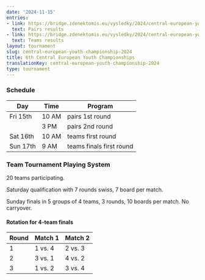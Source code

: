 ```yaml
---
date: '2024-11-15'
entries:
- link: https://bridge.zdenektomis.eu/vysledky/2024/central-european-youth-championships/pairs
  text: Pairs results
- link: https://bridge.zdenektomis.eu/vysledky/2024/central-european-youth-championships/teams
  text: Teams results
layout: tournament
slug: central-european-youth-championship-2024
title: 6th Central European Youth Championships
translationKey: central-european-youth-championship-2024
type: tournament
---
```


### Schedule

| Day      | Time  | Program                  |
| -------- | ----- | ------------------------ |
| Fri 15th | 10 AM | pairs 1st round          |
|          | 3 PM  | pairs 2nd round          |
| Sat 16th | 10 AM | teams first round        |
| Sun 17th | 9 AM  | teams finals first round |

### Team Tournament Playing System

20 teams participating.

Saturday qualification with 7 rounds swiss, 7 board per match.

Sunday finals in 5 groups of 4 teams, 3 rounds, 10 boards per match. No carryover.

#### Rotation for 4-team finals

| Round | Match 1 | Match 2 |
| ----- | ------- | ------- |
| 1     | 1 vs. 4 | 2 vs. 3 |
| 2     | 3 vs. 1 | 4 vs. 2 |
| 3     | 1 vs. 2 | 3 vs. 4 |
